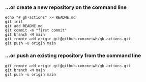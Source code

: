 ### …or create a new repository on the command line
```shell
echo "# gh-actions" >> README.md
git init
git add README.md
git commit -m "first commit"
git branch -M main
git remote add origin git@github.com:meiwh/gh-actions.git
git push -u origin main
```

### …or push an existing repository from the command line
```shell
git remote add origin git@github.com:meiwh/gh-actions.git
git branch -M main
git push -u origin main
```
